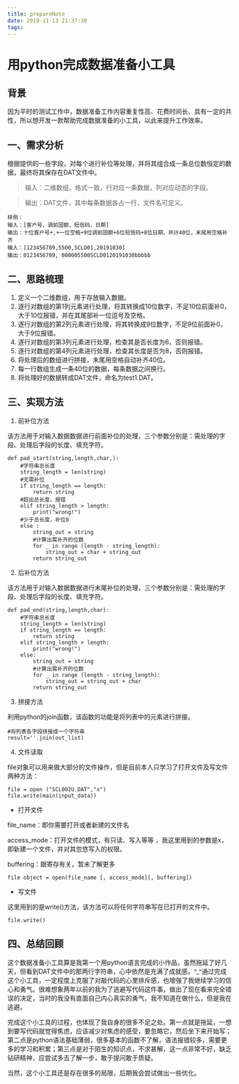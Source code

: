 ```yaml
---
title: prepareNote
date: 2019-11-13 21:37:38
tags:
---
```

# 用python完成数据准备小工具

## 背景
因为平时的测试工作中，数据准备工作内容重复性高、花费时间长、具有一定的共性，所以想开发一款帮助完成数据准备的小工具，以此来提升工作效率。

## 一、需求分析
根据提供的一些字段，对每个进行补位等处理，并将其组合成一条总位数恒定的数据，最终将其保存在DAT文件中。

>输入：二维数组，格式一致，行对应一条数据，列对应动态的字段。   

>输出：DAT文件，其中每条数据各占一行，文件名可定义。

```
样例：
输入：[客户号，调前固额，短信码，日期]
输出：十位客户号+,+一位空格+9位调前固额+6位短信码+8位日期，共计40位，末尾用空格补齐
输入：[123456789,5500,SCLD01,20191030]
输出：0123456789, 000005500SCLD0120191030bbbbb 　
```

## 二、思路梳理
1. 定义一个二维数组，用于存放输入数据。
2. 逐行对数组的第1列元素进行处理，将其转换成10位数字，不足10位前面补0，大于10位报错，并在其尾部补一位逗号及空格。
3. 逐行对数组的第2列元素进行处理，将其转换成9位数字，不足9位前面补0，大于9位报错。
4. 逐行对数组的第3列元素进行处理，检查其是否长度为6，否则报错。
5. 逐行对数组的第4列元素进行处理，检查其长度是否为8，否则报错。
6. 将处理后的数组进行拼接，末尾用空格自动补齐40位。
7. 每一行数组生成一条40位的数据，每条数据之间换行。
8. 将处理好的数据转成DAT文件，命名为test1.DAT。

## 三、实现方法
1. 前补位方法

该方法用于对输入数据数据进行前面补位的处理，三个参数分别是：需处理的字段、处理后字段的长度、填充字符。
```
def pad_start(string,length,char,):
    #字符串总长度
    string_length = len(string)
    #无需补位
    if string_length == length:
        return string
    #超出总长度，报错
    elif string_length > length:
        print("wrong!")
    #少于总长度，补位8
    else :
        string_out = string 
        #计算出需补齐的位数
        for _ in range (length - string_length):
            string_out = char + string_out
        return string_out
```

2. 后补位方法

该方法用于对输入数据数据进行末尾补位的处理，三个参数分别是：需处理的字段、处理后字段的长度、填充字符。
```
def pad_end(string,length,char):
    #字符串总长度
    string_length = len(string)
    if string_length == length:
        return string 
    elif string_length > length:
        print("wrong!")
    else:
        string_out = string 
        #计算出需补齐的位数
        for _ in range (length - string_length):
            string_out = string_out + char 
        return string_out
```
3. 拼接方法

利用python的join函数，该函数的功能是将列表中的元素进行拼接。
```
#将列表各字段拼接成一个字符串
result=''.join(out_list)
```
4. 文件读取

file对象可以用来做大部分的文件操作，但是目前本人只学习了打开文件及写文件两种方法：
```
file = open ("SCL002U.DAT","x")
file.write(main(input_data))
```
* 打开文件

file_name：即你需要打开或者新建的文件名 

access_mode：打开文件的模式，有只读、写入等等 ，我这里用到的参数是x，即新建一个文件，并对其忽悠写入的权限。

buffering：跟寄存有关，暂未了解更多
```
file object = open(file_name [, access_mode][, buffering])
```
* 写文件

这里用到的是write()方法，该方法可以将任何字符串写在已打开的文件中。
```
file.write()
```

## 四、总结回顾
这个数据准备小工具算是我第一个用python语言完成的小作品，虽然拖延了好几天，但看到DAT文件中的那两行字符串，心中依然是充满了成就感。^_^通过完成这个小工具，一定程度上克服了对敲代码的心里排斥感，也增强了我继续学习的信心和勇气。很难想象两年以前的我为了逃避写代码这件事，做出了现在看来完全错误的决定，当时的我没有直面自己内心真实的勇气，我不知道在做什么，但是我在逃避。

完成这个小工具的过程，也体现了我自身的很多不足之处。第一点就是拖延，一想到要写代码就觉得焦虑，应该减少对焦虑的感受，要忽略它，然后坐下来开始写；第二点是python语法基础薄弱，很多基本的函数不了解，语法报错较多，需要更多的学习和积累；第三点是对于陌生的知识点，不求甚解，这一点非常不好，缺乏钻研精神，应尝试多去了解一步，敢于提问敢于质疑。

当然，这个小工具还是存在很多的局限，后期我会尝试做出一些优化。 